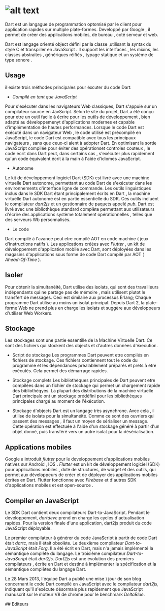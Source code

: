 # ![alt text](https://dart.dev/assets/shared/dart-logo-for-shares.png?2)


Dart est un langague de programmation optomisé par le client pour application rapides sur multiple plate-formes. Developpé par Google , il permet de créer des applications mobiles, de bureau , coté serveur et web.

Dart est langage orienté object défini par la classe  ,utilisant la syntax du style C et transpiller en JavaScript .
Il support les interfaces , les mixins, les classes abstraites , génériques réifiés , typage statique et un système de type sonore .

## Usage

il existe trois méthodes principales pour éxcuter du code Dart:

* *Compilé en tant que JavaScript*

Pour s'exécuter dans les navigateurs Web classiques, Dart s'appuie sur un compilateur source en JavScript. Selon le site du projet, Dart a été conçu pour etre un outil facile à écrire pour les outils de développement , bien adapté au développemenyt d'applications modernes et capable d'implémentation de hautes performances.
Lorsque le code Dart est exécuté dans un navigateur Web , le code utilisé est précompilé en JavaScript, le code Dart est compatible avec tous les principaux navigateurs , sans que ceux-ci aient à adopter Dart. En optimisant la sortie JavaScript compilée pour éviter des opérationset controles couteux , le code écrit dans Dart peut, dans certains cas , s'exécuter plus rapidement qu'un code équivalent écrit à la main à l'aide d'idiomes JavaScript.

* Autonome

Le kit de développement logiciel Dart (SDK) est livré avec une machine virtuelle Dart autonome, permettant au code Dart de s'exécuter dans les environnements d'interface ligne de commande. Les outils linguistiques inclus dans le SDK Dart étant principalement écrits en Dart , la machine virtuelle Dart autonome est en partie essentielle du SDK. Ces outils incluent le compilateur *dart2js* et un gestionnaire de paquets appelé *pub*. Dart est livré avec une bibliothèque standard complète permettant aux utilisateurs d'écrire des applications système totalement opérationnelles , telles que des serveurs Wb personnalisés.

* Le code

Dart compilé à l'avance peut etre compilé AOT en code machine ( jeux d'instructions natifs ). Les applications créées avec *Flutter* , un kit de développement d'application mobile avec Dart, sont déployées dans les magasins d'applications sous forme de code Dart compilé par AOT ( *Ahead-Of-Time* ).

## Isoler

Pour obtenir la simultanéité, Dart utilise des isolats, qui sont des travailleurs indépendants qui ne partage pas de mémoire , mais utilisent plutot le transfert de messages. Ceci est similaire aux processus Erlang; Chaque programme Dart utilise au moins un isolat principal. Depuis Dart 2, la plate-forme Web ne prend plus en charge les isolats et suggère aux développeurs d'utiliser Web Workers.

## Stockage

Les stockages sont une partie essentille de la Machine Virtuelle Dart. Ce sont des fichiers qui stockent des objects et d'autres données d'éxecution.

* Script de stockage
Les programmes Dart peuvent etre compilés en fichiers de stockage.
Ces fichiers contiennent tout le code du programme et les dépendances préalablement préparés et prets à etre exécutés. Cela permet des démarrage rapides.

* Stockage complets
Les bibliothèques principales de Dart peuvent etre compilées dans un fichier de stockage qui permet un chargement rapide des bibliothèqyes. La plupart des distributions de la machine virtuelle Dart principale ont un stockage prédéfini pour les bibliothèques principales chargé au moment de l'éxécution.

* Stockage d'objects
Dart est un langage très asynchrone. Avec cela , il utilise de isolats pour la simultanéité. Comme ce sont des ouvriers qui passent des messages , il faut un moyen de sérialiser un message. Cette opération est effectuée à l'aide d'un stockage généré à partir d'un objet donné, puis transféré vers un autre isolat pour la désérialisation.

## Applications mobiles

Google a introduit *flutter* pour le developpement d'applications mobiles natives sur Android , IOS .
*Flutter* est un kit de développement logiciel (SDK) pour applications mobiles , doté de structures, de widget et des outils, qui permet aux développeurs de créer et de déployer des applications mobiles écrites en Dart. Flutter fonctionne avec *Firebase* et d'autres SDK d'applications mobiles et est open-source .

## Compiler en JavaScript

Le SDK Dart contient deux compilateurs Dart-to-JavaScript. Pendant le developpement, *dartdevc* prend en charge les cycles d'actualisation rapides. Pour la version finale d'une application, dart2js produit du code JavaScript déployable. 

Le premier compilateur à générer du code JavaScript à partir de code Dart était *dartc*, mais il était obsolète. Le deuxième compilateur *Dart-to-JavaScript* était *Forg*. Il a été écrit en Dart, mais n'a jamais implémenté la sémantique complète du langage. Le troisième compilateur *Dart-to-JavaScript* était *dart2js*. *Dart2js* est une évolution des premiers compilateurs , écrite en Dart et destiné à implémenter la spécification et la sémantique complètes du langage Dart.

Le 28 Mars 2013, l'équipe Dart a publié une mise ) jour de son blog concernant le code Dart compilé en JavaScript avec le compilateur *dart2js*, indiquant qu'il s'exécute désormais plus rapidement que JavaScript manuscrit sur le moteur V8 de chrome pour le benchmark *DeltaBlue*.

## Editeurs
